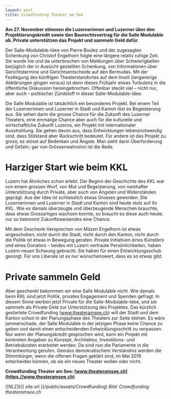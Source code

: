 ```yaml
---
layout: post
title: Crowdfunding Theater am See
---
```


**Am 27. November stimmen die Luzernerinnen und Luzerner über den Projektierungskredit sowie den Baurechtsvertrag für die Salle Modulable ab. Private unterstützen das Projekt und sammeln   Geld dafür.**

Der Salle-Modulable-Idee von Pierre Boulez und der zugesagten
Schenkung von Christof Engelhorn folgte eine längere
relativ ruhige Zeit. Sie wurde hie und da unterbrochen
von Meldungen über Schwierigkeiten bezüglich der
in Aussicht gestellten Schenkung, von Informationen über
Gerichtstermine und Gerichtsentscheide auf den Bermudas. Mit der
Festlegung des künftigen Theaterstandortes auf dem Inseli (langwierige Abklärungen gingen voraus) ist dann dieses Frühjahr etwas Turbulenz in die öffentliche Diskussion hereingebrochen. Offenbar steckt viel – nicht nur, aber auch – politischer Zündstoff in dieser Salle-Modulable-Idee.

Die Salle Modulable ist tatsächlich ein besonderes Projekt. Bei einem Teil der Luzernerinnen und Luzerner in
Stadt und Kanton löst es Begeisterung aus. Sie sehen darin die grosse Chance für die Zukunft des Luzerner Theaters,
eine einmalige Chance aber auch für die kulturelle und wirtschaftliche Zukunft Luzerns, ein Projekt mit
internationaler Ausstrahlung. Sie gehen davon aus, dass Entwicklungen lebensnotwendig sind, dass Stillstand
aber Rückschritt bedeutet. Für andere ist das Projekt zu gross; es stösst auf Bedenken und Ängste. Man sieht darin
Überforderung und Gefahr; gar von Grössenwahnsinn ist die Rede.

# Harziger Start wie beim KKL 
Luzern hat Ähnliches schon erlebt. Der Beginn der Geschichte des KKL war von einem grossen Wurf, von Mut und Begeisterung, von namhafter Unterstützung durch Private, aber auch von Ängsten und Widerständen geprägt. Aus der Idee ist schliesslich etwas Grosses geworden. Die Luzernerinnen
und Luzerner in Stadt und Kanton sind heute stolz auf ihr KKL.
Wie es damals überzeugte und überzeugende Menschen brauchte,
dass etwas Grossartiges wachsen konnte, so braucht es diese auch heute; nur so bekommt Zukunftsweisendes
eine Chance.

Mit dem Geschenk-Versprechen von Mäzen Engelhorn ist etwas angeschoben; nicht durch die Stadt, nicht durch den Kanton, nicht durch die Politik ist etwas in Bewegung geraten. Private Initiativen eines Künstlers und eines Donators – beides mit
Luzern vertraute Persönlichkeiten, haben Luzern neuen Schwung gebracht. Sie haben für einen Entwicklungsschub gesorgt. Für uns Liberale ist es nur wünschenswert, dass es so etwas gibt.

# Private sammeln Geld
Aber geschenkt bekommen wir eine Salle Modulable nicht. Wie damals beim KKL sind jetzt Politik, privates Engagement und Spenden gefragt. In diesem Sinne werben jetzt Private für die Salle-Modulable-Idee, und sie sammeln als Private Geld zur Unterstützung des Projektes. Das kürzlich gestartete Crowdfunding (www.theateramsee.ch) will der Stadt und dem Kanton schon in der Planungsphase des Theaters zur Seite stehen.
Es wäre jammerschade, der Salle Modulable in der jetzigen Phase keine Chance zu geben und damit einen entscheidenden Entwicklungsschritt zu verpassen. Nur wenn der Planungskredit gesprochen wird, kann ein Projekt mit konkreten Angaben zu Konzept, Architektur, Investitions- und Betriebskosten erarbeitet werden. Da sind nun die Parlamente in die Verantwortung gerufen. Gemäss demokratischem Verständnis werden die Stimmbürger, wenn die offenen Fragen geklärt sind, im Mai 2019 entscheiden können, ob sie ein neues Theater wollen oder nicht.

**Crowdfunding Theater am See: [www.theateramsee.ch](https.//www.theateramsee.ch)**

![NLZ]({{ site.url }}/public/assets/Crowdfunding)
*Bild: Crowdfunding theateramsee.ch*
